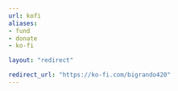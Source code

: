 ```yaml
---
url: kofi
aliases: 
- fund
- donate
- ko-fi

layout: "redirect"

redirect_url: "https://ko-fi.com/bigrando420"
---
```


